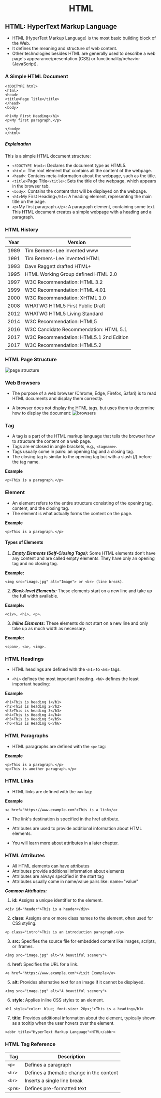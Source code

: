 **<h1 style="text-align:center; font-weigth:bold;"> HTML </h1>**
**<h2>HTML: HyperText Markup Language</h2>**
-	HTML (HyperText Markup Language) is the most basic building block of the Web.
-	It defines the meaning and structure of web content. 
-	Other technologies besides HTML are generally used to describe a web page's appearance/presentation (CSS) or functionality/behavior (JavaScript).
<h3>A Simple HTML Document</h3>

```
<!DOCTYPE html>
<html>
<head>
<title>Page Title</title>
</head>
<body>

<h1>My First Heading</h1>
<p>My first paragraph.</p>

</body>
</html>

```

##### Explaination 
This is a simple HTML document structure:
- `<!DOCTYPE html>`: Declares the document type as HTML5.
- `<html>`: The root element that contains all the content of the webpage.
- `<head>`: Contains meta-information about the webpage, such as the title.
- `<title>`Page Title`</title>`: Sets the title of the webpage, which appears in the browser tab.
- `<body>`: Contains the content that will be displayed on the webpage.
- `<h1>`My First Heading`</h1>`: A heading element, representing the main title on the page.
- `<p>`My first paragraph.`</p>`: A paragraph element, containing some text.
This HTML document creates a simple webpage with a heading and a paragraph.

### HTML History

| Year 	| Version                                 	|
|------	|-----------------------------------------	|
| 1989 	| Tim Berners-Lee invented www            	|
| 1991 	| Tim Berners-Lee invented HTML           	|
| 1993 	| Dave Raggett drafted HTML+              	|
| 1995 	| HTML Working Group defined HTML 2.0     	|
| 1997 	| W3C Recommendation: HTML 3.2            	|
| 1999 	| W3C Recommendation: HTML 4.01           	|
| 2000 	| W3C Recommendation: XHTML 1.0           	|
| 2008 	| WHATWG HTML5 First Public Draft         	|
| 2012 	| WHATWG HTML5 Living Standard            	|
| 2014 	| W3C Recommendation: HTML5               	|
| 2016 	| W3C Candidate Recommendation: HTML 5.1  	|
| 2017 	| W3C Recommendation: HTML5.1 2nd Edition 	|
| 2017 	| W3C Recommendation: HTML5.2             	|

### HTML Page Structure
![page structure](https://s3-alpha.figma.com/hub/file/803793343/8b2d09d9-4596-466f-9ff1-d9f0ed23c58c-cover.png)

### Web Browsers
- The purpose of a web browser (Chrome, Edge, Firefox, Safari) is to read HTML documents and display them correctly.

- A browser does not display the HTML tags, but uses them to determine how to display the document:
![browsers](https://www.w3schools.com/html/img_chrome.png)

### Tag
- A tag is a part of the HTML markup language that tells the browser how to structure the content on a web page.
- Tags are enclosed in angle brackets, e.g., `<tagname>`.
- Tags usually come in pairs: an opening tag and a closing tag.
- The closing tag is similar to the opening tag but with a slash (/) before the tag name.

**Example**

```<p>This is a paragraph.</p>```

### Element

- An element refers to the entire structure consisting of the opening tag, content, and the closing tag.
- The element is what actually forms the content on the page.

**Example**

```<p>This is a paragraph.</p>```

#### Types of Elements
1. ***Empty Elements (Self-Closing Tags):*** Some HTML elements don’t have any content and are called empty elements. They have only an opening tag and no closing tag.

**Example:**

 ```<img src="image.jpg" alt="Image"> or <br> (line break).```

2. ***Block-level Elements:*** These elements start on a new line and take up the full width available.

**Example:**

``` <div>, <h1>, <p>. ```

3. ***Inline Elements:*** These elements do not start on a new line and only take up as much width as necessary.

**Example:**

```<span>, <a>, <img>.```

### HTML Headings
- HTML headings are defined with the `<h1>` to `<h6>` tags.

- `<h1>` defines the most important heading. `<h6>` defines the least important heading: 

**Example**
```
<h1>This is heading 1</h1>
<h2>This is heading 2</h2>
<h3>This is heading 3</h3>
<h4>This is Heading 4</h4>
<h5>This is Heading 5</h5>
<h6>This is Heading 6</h6>
```
### HTML Paragraphs
- HTML paragraphs are defined with the `<p>` tag:

**Example**
```
<p>This is a paragraph.</p>
<p>This is another paragraph.</p>
```

### HTML Links
- HTML links are defined with the `<a>` tag:

**Example**
```
<a href="https://www.example.com">This is a link</a>
```

- The link's destination is specified in the href attribute. 

- Attributes are used to provide additional information about HTML elements.

- You will learn more about attributes in a later chapter.


### HTML Attributes
- All HTML elements can have attributes
- Attributes provide additional information about elements
- Attributes are always specified in the start tag
- Attributes usually come in name/value pairs like: name="value"

***Common Attributes:***
1. **id:** Assigns a unique identifier to the element.

```
<div id="header">This is a header</div>
```

2. **class:** Assigns one or more class names to the element, often used for CSS styling.
```
<p class="intro">This is an introduction paragraph.</p>
```

3. **src:** Specifies the source file for embedded content like images, scripts, or iframes.
```
<img src="image.jpg" alt="A beautiful scenery">
```

4. **href:** Specifies the URL for a link.
```
<a href="https://www.example.com">Visit Example</a>
```

5. **alt:** Provides alternative text for an image if it cannot be displayed.

```
<img src="image.jpg" alt="A beautiful scenery">
```

6. **style:** Applies inline CSS styles to an element.
```
<h1 style="color: blue; font-size: 20px;">This is a heading</h1>
```

7. **title:** Provides additional information about the element, typically shown as a tooltip when the user hovers over the element.

```
<abbr title="HyperText Markup Language">HTML</abbr>
```

### HTML Tag Reference
| Tag   	| Description                              	|
|-------	|------------------------------------------	|
| `<p>`   	| Defines a paragraph                      	|
| `<hr>`  	| Defines a thematic change in the content 	|
| `<br>` 	| Inserts a single line break              	|
| `<pre>` 	| Defines pre-formatted text               	|